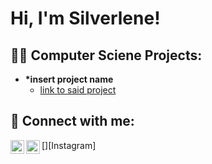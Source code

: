 <h1>Hi, I'm Silverlene! <br/></h1>

<h2>👨‍💻 Computer Sciene Projects:</h2>

- <b>*insert project name</b>
  - [link to said project](https://github.com/joshmadakor1/Algorithms-Practice)


<h2> 🤳 Connect with me:</h2>

[<img align="left" alt="SilverleneUdi | LinkedIn" width="22px" src="https://cdn.jsdelivr.net/npm/simple-icons@v3/icons/linkedin.svg" />][linkedin]
[<img align="left" alt="SilverleneUdi | Email" width="22px" src="https://cdn.jsdelivr.net/npm/simple-icons@v3/icons/gmail.svg" />][Instagram]


[email]: silverleneu@gmail.com
[linkedin]: https://linkedin.com/in/silverleneu
